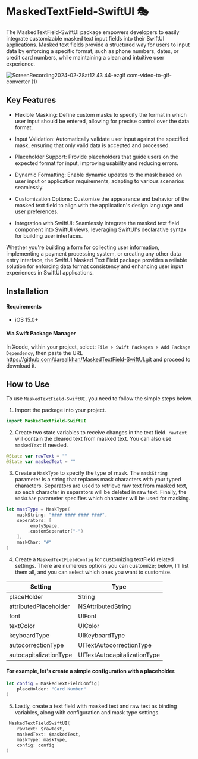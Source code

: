 # MaskedTextField-SwiftUI 🎭

The MaskedTextField-SwiftUI package empowers developers to easily integrate customizable masked text input fields into their SwiftUI applications. Masked text fields provide a structured way for users to input data by enforcing a specific format, such as phone numbers, dates, or credit card numbers, while maintaining a clean and intuitive user experience.

![ScreenRecording2024-02-28at12 43 44-ezgif com-video-to-gif-converter (1)](https://github.com/darealkhan/MaskedTextField-SwiftUI/assets/96260055/6449d31f-d4f6-45bf-88d6-febd0c9e121f)

## Key Features

- Flexible Masking: Define custom masks to specify the format in which user input should be entered, allowing for precise control over the data format.

- Input Validation: Automatically validate user input against the specified mask, ensuring that only valid data is accepted and processed.

- Placeholder Support: Provide placeholders that guide users on the expected format for input, improving usability and reducing errors.

- Dynamic Formatting: Enable dynamic updates to the mask based on user input or application requirements, adapting to various scenarios seamlessly.

- Customization Options: Customize the appearance and behavior of the masked text field to align with the application's design language and user preferences.

- Integration with SwiftUI: Seamlessly integrate the masked text field component into SwiftUI views, leveraging SwiftUI's declarative syntax for building user interfaces.

Whether you're building a form for collecting user information, implementing a payment processing system, or creating any other data entry interface, the SwiftUI Masked Text Field package provides a reliable solution for enforcing data format consistency and enhancing user input experiences in SwiftUI applications.

## Installation

#### Requirements

- iOS 15.0+

#### Via Swift Package Manager

In Xcode, within your project, select: `File > Swift Packages > Add Package Dependency`, then paste the URL https://github.com/darealkhan/MaskedTextField-SwiftUI.git and proceed to download it.

## How to Use

To use `MaskedTextField-SwiftUI`, you need to follow the simple steps below.

1. Import the package into your project.

```Swift
import MaskedTextField-SwiftUI
```

2. Create two state variables to receive changes in the text field. `rawText` will contain the cleared text from masked text. You can also use `maskedText` if needed.

```Swift
@State var rawText = ""
@State var maskedText = ""
```

3. Create a `MaskType` to specify the type of mask. The `maskString` parameter is a string that replaces mask characters with your typed characters. Separators are used to retrieve raw text from masked text, so each character in separators will be deleted in raw text. Finally, the `maskChar` parameter specifies which character will be used for masking.

```Swift
let mastType = MaskType(
    maskString: "####-####-####-####",
    seperators: [
        .emptySpace,
        .customSeperator("-")
    ],
    maskChar: "#"
)
```

4. Create a `MaskedTextFieldConfig` for customizing textField related settings. There are numerous options you can customize; below, I'll list them all, and you can select which ones you want to customize.

| Setting                | Type                         |
| ---------------------- | ---------------------------- |
| placeHolder            | String                       |
| attributedPlaceholder  | NSAttributedString           |
| font                   | UIFont                       |
| textColor              | UIColor                      |
| keyboardType           | UIKeyboardType               |
| autocorrectionType     | UITextAutocorrectionType     |
| autocapitalizationType | UITextAutocapitalizationType |

#### For example, let's create a simple configuration with a placeholder.

```Swift
let config = MaskedTextFieldConfig(
    placeHolder: "Card Number"
)
```

5. Lastly, create a text field with masked text and raw text as binding variables, along with configuration and mask type settings.

```Swift
 MaskedTextFieldSwiftUI(
    rawText: $rawTest,
    maskedText: $maskedTest,
    maskType: maskType,
    config: config
)
```
